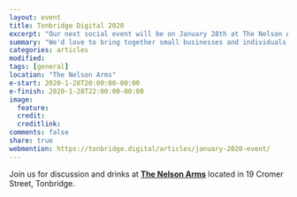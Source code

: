 ```yaml
---
layout: event
title: Tonbridge Digital 2020
excerpt: "Our next social event will be on January 28th at The Nelson Arms"
summary: "We'd love to bring together small businesses and individuals throughout Tonbridge looking to chat about all aspects of their digital strategy. Whether you're working in technology, the Web or a complete novice/outsider looking for advice then please come along."
categories: articles
modified:
tags: [general]
location: "The Nelson Arms"
e-start: 2020-1-28T20:00:00-00:00
e-finish: 2020-1-28T22:00:00-00:00
image:
  feature:
  credit:
  creditlink:
comments: false
share: true
webmention: https://tonbridge.digital/articles/january-2020-event/
---
```

Join us for discussion and drinks at **[The Nelson Arms](http://thenelsonarms.com/)** located in 19 Cromer Street, Tonbridge.
